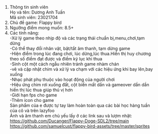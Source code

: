 1. Thông tin sinh viên </br>
 Họ và tên: Dương Anh Tuấn </br>
 Mã sinh viên: 23021704 </br>
2. Chủ đề game: Flappy bird </br>
3. Ngưỡng điểm mong muốn: 8.5+ </br>
4. Các tính năng: </br>
-Xử lý game theo nhịp độ và các trạng thái chuẩn bị,menu,chơi,tạm dừng</br>
-Có thể thay đổi nhân vật, bật/tắt âm thanh, tạm dừng game</br>
-Hiện điểm trong lúc đang chơi, lúc dừng,lúc thua.Hiển thị huy chương theo số điểm đạt được và điểm kỷ lục khi thua </br>
-Sinh cột một cách ngẫu nhiên tránh game nhàm chán</br>
-vẽ và cập nhật chim và xử lý va chạm với các hiệu ứng khi bay lên,bay xuống</br>
-Nhạc phát phụ thuộc vào hoạt động của người chơi </br>
-Hiệu ứng chim rơi xuống đất, cột biến mất dần và gameover dần dần hiển thị lúc thua giúp thú vị hơn</br>
-Giới hạn fps cho game </br>
-Thêm icon cho game </br>
Sản phẩm của e được tự tay làm hoàn toàn qua các bài học hàng tuần của cô và trên lazyfoo </br>
Ảnh và âm thanh em chủ yếu lấy ở các link sau và lượm nhặt: </br>
https://github.com/Ducanger/Flappy-Doge-SDL2/tree/main </br>
https://github.com/samuelcust/flappy-bird-assets/tree/master/sprites </br>
